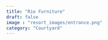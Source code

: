 ```yaml
---
title: "Rio Furniture"
draft: false
image : "resort_images/entrance.png"
category: "Courtyard"
---
```

